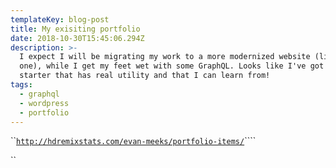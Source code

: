 ```yaml
---
templateKey: blog-post
title: My exisiting portfolio
date: 2018-10-30T15:45:06.294Z
description: >-
  I expect I will be migrating my work to a more modernized website (like this
  one), while I get my feet wet with some GraphQL. Looks like I've got an actual
  starter that has real utility and that I can learn from!
tags:
  - graphql
  - wordpress
  - portfolio
---
```

``[`http://hdremixstats.com/evan-meeks/portfolio-items/`](http://hdremixstats.com/evan-meeks/portfolio-items/)````

``
